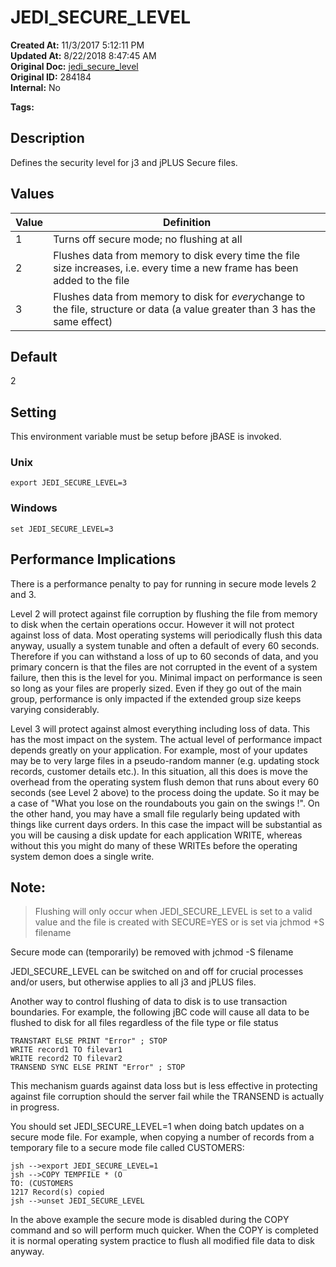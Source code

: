 # JEDI_SECURE_LEVEL

**Created At:** 11/3/2017 5:12:11 PM  
**Updated At:** 8/22/2018 8:47:45 AM  
**Original Doc:** [jedi_secure_level](https://docs.jbase.com/41717-environment-variables/jedi_secure_level)  
**Original ID:** 284184  
**Internal:** No  

**Tags:**
<badge text='environment variablesa' vertical='middle' />

## Description

Defines the security level for j3 and jPLUS Secure files.

## 


## Values


| Value<br> | Definition <br> |
| --- | --- |
| 1<br> | Turns off secure mode; no flushing at all<br> |
| 2<br> | Flushes data from memory to disk every time the file size increases, i.e. every time a new frame has been added to the file<br> |
| 3<br> | Flushes data from memory to disk for *every*change to the file, structure or data (a value greater than 3 has the same effect)<br> |


## 


## Default

2

## 


## Setting

This environment variable must be setup before jBASE is invoked.

### Unix

```
export JEDI_SECURE_LEVEL=3
```

### Windows

```
set JEDI_SECURE_LEVEL=3
```

## 


## Performance Implications

There is a performance penalty to pay for running in secure mode levels 2 and 3.

Level 2 will protect against file corruption by flushing the file from memory to disk when the certain operations occur. However it will not protect against loss of data. Most operating systems will periodically flush this data anyway, usually a system tunable and often a default of every 60 seconds. Therefore if you can withstand a loss of up to 60 seconds of data, and you primary concern is that the files are not corrupted in the event of a system failure, then this is the level for you. Minimal impact on performance is seen so long as your files are properly sized. Even if they go out of the main group, performance is only impacted if the extended group size keeps varying considerably.

Level 3 will protect against almost everything including loss of data. This has the most impact on the system. The actual level of performance impact depends greatly on your application. For example, most of your updates may be to very large files in a pseudo-random manner (e.g. updating stock records, customer details etc.). In this situation, all this does is move the overhead from the operating system flush demon that runs about every 60 seconds (see Level 2 above) to the process doing the update. So it may be a case of "What you lose on the roundabouts you gain on the swings !". On the other hand, you may have a small file regularly being updated with things like current days orders. In this case the impact will be substantial as you will be causing a disk update for each application WRITE, whereas without this you might do many of these WRITEs before the operating system demon does a single write.

## 


## Note:


> Flushing will only occur when JEDI\_SECURE\_LEVEL is set to a valid value and the file is created with SECURE=YES or is set via jchmod +S filename




Secure mode can (temporarily) be removed with jchmod -S filename

JEDI\_SECURE\_LEVEL can be switched on and off for crucial processes and/or users, but otherwise applies to all j3 and jPLUS files.

Another way to control flushing of data to disk is to use transaction boundaries. For example, the following jBC code will cause all data to be flushed to disk for all files regardless of the file type or file status

```
TRANSTART ELSE PRINT "Error" ; STOP
WRITE record1 TO filevar1
WRITE record2 TO filevar2
TRANSEND SYNC ELSE PRINT "Error" ; STOP
```

This mechanism guards against data loss but is less effective in protecting against file corruption should the server fail while the TRANSEND is actually in progress.

You should set JEDI\_SECURE\_LEVEL=1 when doing batch updates on a secure mode file. For example, when copying a number of records from a temporary file to a secure mode file called CUSTOMERS:

```
jsh -->export JEDI_SECURE_LEVEL=1
jsh -->COPY TEMPFILE * (O
TO: (CUSTOMERS
1217 Record(s) copied
jsh -->unset JEDI_SECURE_LEVEL
```

In the above example the secure mode is disabled during the COPY command and so will perform much quicker. When the COPY is completed it is normal operating system practice to flush all modified file data to disk anyway.
